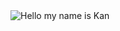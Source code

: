 <picture>
 <source media="(prefers-color-scheme: dark)" srcset="https://github.com/kan15051/kan15051/assets/77071537/4cf1157e-6353-4c15-b012-cb886645a521">
 <source media="(prefers-color-scheme: light)" srcset="https://github.com/kan15051/kan15051/assets/77071537/4cf1157e-6353-4c15-b012-cb886645a521">
 <img alt="Hello my name is Kan" src="https://github.com/kan15051/kan15051/assets/77071537/4cf1157e-6353-4c15-b012-cb886645a521">
</picture>

<!--
**kan15051/kan15051** is a ✨ _special_ ✨ repository because its `README.md` (this file) appears on your GitHub profile.

Here are some ideas to get you started:

- 🔭 I’m currently working on ...
- 🌱 I’m currently learning ...
- 👯 I’m looking to collaborate on ...
- 🤔 I’m looking for help with ...
- 💬 Ask me about ...
- 📫 How to reach me: ...
- 😄 Pronouns: ...
- ⚡ Fun fact: ...
-->
